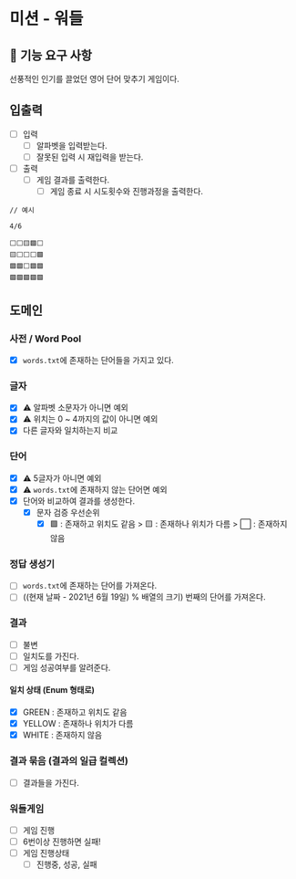 # 미션 - 워들

## 🚀 기능 요구 사항

선풍적인 인기를 끌었던 영어 단어 맞추기 게임이다.

## 입출력

- [ ] 입력
    - [ ] 알파벳을 입력받는다.
    - [ ] 잘못된 입력 시 재입력을 받는다.

- [ ] 출력
    - [ ] 게임 결과를 출력한다.
        - [ ] 게임 종료 시 시도횟수와 진행과정을 출력한다.

```text
// 예시

4/6

⬜⬜🟨🟩⬜
🟨⬜⬜⬜🟩
🟩🟩⬜🟩🟩
🟩🟩🟩🟩🟩
```

## 도메인

### 사전 / Word Pool

- [x] `words.txt`에 존재하는 단어들을 가지고 있다.

### 글자

- [x] ⚠️ 알파벳 소문자가 아니면 예외
- [x] ⚠️ 위치는 0 ~ 4까지의 값이 아니면 예외
- [x] 다른 글자와 일치하는지 비교

### 단어

- [x] ⚠️ 5글자가 아니면 예외
- [x] ⚠️ `words.txt`에 존재하지 않는 단어면 예외
- [x] 단어와 비교하여 결과를 생성한다.
    - [x] 문자 검증 우선순위
        - [x] 🟩 : 존재하고 위치도 같음 > 🟨 : 존재하나 위치가 다름 > ⬜ : 존재하지 않음

### 정답 생성기

- [ ] `words.txt`에 존재하는 단어를 가져온다.
- [ ] ((현재 날짜 - 2021년 6월 19일) % 배열의 크기) 번째의 단어를 가져온다.

### 결과

- [ ] 불변
- [ ] 일치도를 가진다.
- [ ] 게임 성공여부를 알려준다.

#### 일치 상태 (Enum 형태로)

- [x] GREEN : 존재하고 위치도 같음
- [x] YELLOW : 존재하나 위치가 다름
- [x] WHITE : 존재하지 않음

### 결과 묶음 (결과의 일급 컬렉션)

- [ ] 결과들을 가진다.

### 워들게임

- [ ] 게임 진행
- [ ] 6번이상 진행하면 실패!
- [ ] 게임 진행상태
    - [ ] 진행중, 성공, 실패
